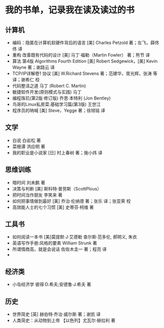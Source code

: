 # 我的书单，记录我在读及读过的书
## 计算机
- 编码：隐匿在计算机软硬件背后的语言 [美] Charles Petzold 著；左飞，薛佟佟 译
- 重构 改善既有代码的设计 [美] 马丁·福勒（Martin Fowler） 著；熊节 译
- 算法 第4版 Algorithms Fourth Edition [美] Robert Sedgewick，[美] Kevin Wayne 著；谢路云 译
- TCP/IP详解卷1 协议 [美] W.Richard Stevens 著；范建华，胥光辉，张涛 等 译；谢希仁 校
- 代码整洁之道 马丁 (Robert C. Martin)
- 敏捷软件开发(原则模式与实践) 马丁
- 编程珠玑(第2版·修订版) 乔恩·本特利 (Jon Bentley)
- 鸟哥的Linux私房菜:基础学习篇(第3版) 王世江
- 程序员的呐喊 [美] Steve，Yegge 著；徐旭铭 译
## 文学
- 白说 白岩松 著
- 菜根谭 洪应明 著
- 我的职业是小说家 [日] 村上春树 著；施小炜 译
## 思维训练
- 暗时间 刘未鹏 著
- 决策与判断 [美] 斯科特·普劳斯（ScottPlous） 
- 把时间当作朋友 李笑来 著
- 如何把事情做到最好 [美] 乔治·伦纳德 著；张乐 译；张亚荣 校
- 高效能人士的七个习惯 [美] 史蒂芬·柯维 著
## 工具书
- 如何阅读一本书 [美]莫提默·J·艾德勒 查尔斯·范多伦, 郝明义, 朱衣
- 英语写作手册:风格的要素 William Strunk 著
- 所谓情商高，就是会说话 佐佐木圭一 著；程亮 译
- 
## 经济类
- 小岛经济学 彼得·D.希夫;安德鲁·J.希夫 著
## 历史
- 世界简史 [英] 赫伯特·乔治·威尔斯 著；谢凯 译
- 人类简史：从动物到上帝 【以色列】尤瓦尔·赫拉利 著


